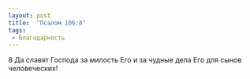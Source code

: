 ```yaml
---
layout: post
title:  "Псалом 106:8"
tags:
 - Благодарность
---
```


8 Да славят Господа за милость Его и за чудные дела Его для сынов человеческих!

